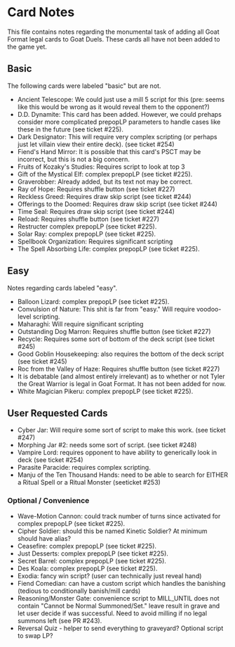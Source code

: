 # Card Notes

This file contains notes regarding the monumental task of adding all Goat Format legal cards to Goat Duels. These cards all have not been added to the game yet.

## Basic

The following cards were labeled "basic" but are not.

- Ancient Telescope: We could just use a mill 5 script for this (pre: seems like this would be wrong as it would reveal them to the opponent?)
- D.D. Dynamite: This card has been added. However, we could prehaps consider more complicated prepopLP parameters to handle cases like these in the future (see ticket #225).
- Dark Designator: This will require very complex scripting (or perhaps just let villain view their entire deck). (see ticket #254)
- Fiend's Hand Mirror: It is possible that this card's PSCT may be incorrect, but this is not a big concern.
- Fruits of Kozaky's Studies: Requires script to look at top 3
- Gift of the Mystical Elf: complex prepopLP (see ticket #225).
- Graverobber: Already added, but its text not may be correct.
- Ray of Hope: Requires shuffle button (see ticket #227)
- Reckless Greed: Requires draw skip script (see ticket #244)
- Offerings to the Doomed: Requires draw skip script (see ticket #244)
- Time Seal: Requires draw skip script (see ticket #244)
- Reload: Requires shuffle button (see ticket #227)
- Restructer complex prepopLP (see ticket #225).
- Solar Ray: complex prepopLP (see ticket #225).
- Spellbook Organization: Requires significant scripting
- The Spell Absorbing Life: complex prepopLP (see ticket #225).

## Easy

Notes regarding cards labeled "easy".

- Balloon Lizard: complex prepopLP (see ticket #225).
- Convulsion of Nature: This shit is far from "easy." Will require voodoo-level scripting.
- Maharaghi: Will require significant scripting
- Outstanding Dog Marron: Requires shuffle button (see ticket #227)
- Recycle: Requires some sort of bottom of the deck script (see ticket #245)
- Good Goblin Housekeeping: also requires the bottom of the deck script (see ticket #245)
- Roc from the Valley of Haze: Requires shuffle button (see ticket #227)
- It is debatable (and almost entirely irrelevant) as to whether or not Tyler the Great Warrior is legal in Goat Format. It has not been added for now.
- White Magician Pikeru: complex prepopLP (see ticket #225).

## User Requested Cards

- Cyber Jar: Will require some sort of script to make this work. (see ticket #247)
- Morphing Jar #2: needs some sort of script. (see ticket #248)
- Vampire Lord: requires opponent to have ability to generically look in deck (see ticket #254)
- Parasite Paracide: requires complex scripting.
- Manju of the Ten Thousand Hands: need to be able to search for EITHER a Ritual Spell or a Ritual Monster (seeticket #253)

### Optional / Convenience

- Wave-Motion Cannon: could track number of turns since activated for complex prepopLP (see ticket #225).
- Cipher Soldier: should this be named Kinetic Soldier? At minimum should have alias?
- Ceasefire: complex prepopLP (see ticket #225).
- Just Desserts: complex prepopLP (see ticket #225).
- Secret Barrel: complex prepopLP (see ticket #225).
- Des Koala: complex prepopLP (see ticket #225).
- Exodia: fancy win script? (user can technically just reveal hand)
- Fiend Comedian: can have a custom script which handles the banishing (tedious to conditionally banish/mill cards)
- Reasoning/Monster Gate: convenience script to MILL_UNTIL does not contain "Cannot be Normal Summoned/Set." leave result in grave and let user decide if was successful. Need to avoid milling if no legal summons left (see PR #243).
- Reversal Quiz - helper to send everything to graveyard? Optional script to swap LP?
